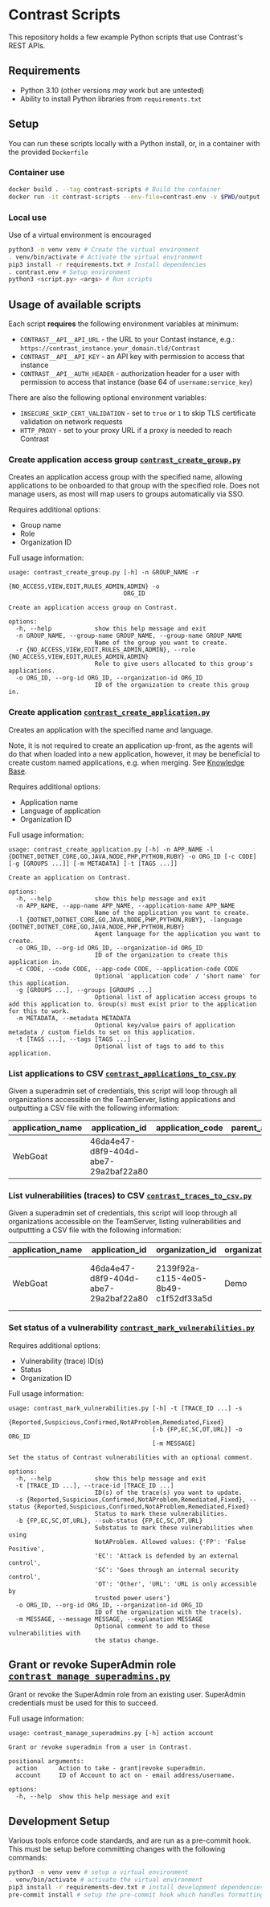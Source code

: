 # Contrast Scripts

This repository holds a few example Python scripts that use Contrast's REST APIs.

## Requirements
- Python 3.10 (other versions _may_ work but are untested)
- Ability to install Python libraries from `requirements.txt`

## Setup
You can run these scripts locally with a Python install, or, in a container with the provided `Dockerfile`

### Container use
```bash
docker build . --tag contrast-scripts # Build the container
docker run -it contrast-scripts --env-file=contrast.env -v $PWD/output:/usr/src/app/output python <script.py> <...args...> # Run the container
```

### Local use
Use of a virtual environment is encouraged
```bash
python3 -m venv venv # Create the virtual environment
. venv/bin/activate # Activate the virtual environment
pip3 install -r requirements.txt # Install dependencies
. contrast.env # Setup environment
python3 <script.py> <args> # Run scripts
```

## Usage of available scripts

Each script **requires** the following environment variables at minimum:
- `CONTRAST__API__API_URL` - the URL to your Contast instance, e.g.: `https://contrast_instance.your_domain.tld/Contrast`
- `CONTRAST__API__API_KEY` - an API key with permission to access that instance
- `CONTRAST__API__AUTH_HEADER` - authorization header for a user with permission to access that instance (base 64 of `username:service_key`)

There are also the following optional environment variables:
- `INSECURE_SKIP_CERT_VALIDATION` - set to `true` or `1` to skip TLS certificate validation on network requests
- `HTTP_PROXY` - set to your proxy URL if a proxy is needed to reach Contrast

### Create application access group [`contrast_create_group.py`](contrast_create_group.py)

Creates an application access group with the specified name, allowing applications to be onboarded to that group with the specified role. Does not manage users, as most will map users to groups automatically via SSO.

Requires additional options:
- Group name
- Role
- Organization ID

Full usage information:

```
usage: contrast_create_group.py [-h] -n GROUP_NAME -r
                                {NO_ACCESS,VIEW,EDIT,RULES_ADMIN,ADMIN} -o
                                ORG_ID

Create an application access group on Contrast.

options:
  -h, --help            show this help message and exit
  -n GROUP_NAME, --group-name GROUP_NAME, --group-name GROUP_NAME
                        Name of the group you want to create.
  -r {NO_ACCESS,VIEW,EDIT,RULES_ADMIN,ADMIN}, --role {NO_ACCESS,VIEW,EDIT,RULES_ADMIN,ADMIN}
                        Role to give users allocated to this group's applications.
  -o ORG_ID, --org-id ORG_ID, --organization-id ORG_ID
                        ID of the organization to create this group in.
```

### Create application [`contrast_create_application.py`](contrast_create_application.py)

Creates an application with the specified name and language.

Note, it is not required to create an application up-front, as the agents will do that when loaded into a new application, however, it may be beneficial to create custom named applications, e.g. when merging. See [Knowledge Base](https://support.contrastsecurity.com/hc/en-us/articles/360060719052-How-to-create-a-custom-name-for-a-merged-group-of-Applications).

Requires additional options:
- Application name
- Language of application
- Organization ID

Full usage information:

```
usage: contrast_create_application.py [-h] -n APP_NAME -l {DOTNET,DOTNET_CORE,GO,JAVA,NODE,PHP,PYTHON,RUBY} -o ORG_ID [-c CODE] [-g [GROUPS ...]] [-m METADATA] [-t [TAGS ...]]

Create an application on Contrast.

options:
  -h, --help            show this help message and exit
  -n APP_NAME, --app-name APP_NAME, --application-name APP_NAME
                        Name of the application you want to create.
  -l {DOTNET,DOTNET_CORE,GO,JAVA,NODE,PHP,PYTHON,RUBY}, -language {DOTNET,DOTNET_CORE,GO,JAVA,NODE,PHP,PYTHON,RUBY}
                        Agent language for the application you want to create.
  -o ORG_ID, --org-id ORG_ID, --organization-id ORG_ID
                        ID of the organization to create this application in.
  -c CODE, --code CODE, --app-code CODE, --application-code CODE
                        Optional 'application code' / 'short name' for this application.
  -g [GROUPS ...], --groups [GROUPS ...]
                        Optional list of application access groups to add this application to. Group(s) must exist prior to the application for this to work.
  -m METADATA, --metadata METADATA
                        Optional key/value pairs of application metadata / custom fields to set on this application.
  -t [TAGS ...], --tags [TAGS ...]
                        Optional list of tags to add to this application.
```

### List applications to CSV [`contrast_applications_to_csv.py`](contrast_applications_to_csv.py)

Given a superadmin set of credentials, this script will loop through all organizations accessible on the TeamServer, listing applications and outputting a CSV file with the following information:

|application\_name   |application\_id     |application\_code   |parent\_application\_id|archived            |metadata\_appname   |metadata\_parentictoid|metadata\_appictoid |license             |score               |organization\_id    |organization\_name  |language            |created             |last\_seen          |tags                |total\_modules      |routes\_discovered  |routes\_exercised   |
|--------------------|--------------------|--------------------|--------------------|--------------------|--------------------|--------------------|--------------------|--------------------|--------------------|--------------------|--------------------|--------------------|--------------------|--------------------|--------------------|--------------------|--------------------|--------------------|
|WebGoat             |46da4e47\-d8f9\-404d\-abe7\-29a2baf22a80|                    |                    |False               |webgoat             |12345               |54321               |Licensed            |F                   |2139f92a\-c115\-4e05\-8b49\-c1f52df33a5d|Demo                |Java                |2022\-03\-02T16:08:00|2022\-03\-02T16:08:00|webgoat,demo,lab,intentionally-vulnerable|1                   |79                  |46                  |



### List vulnerabilities (traces) to CSV [`contrast_traces_to_csv.py`](contrast_traces_to_csv.py)

Given a superadmin set of credentials, this script will loop through all organizations accessible on the TeamServer, listing vulnerabilities and outputtting a CSV file with the following information:

|application\_name   |application\_id     |organization\_id    |organization\_name  |vuln\_uuid          |title               |type                |severity            |confidence          |impact              |status              |first\_time\_seen   |last\_time\_seen    |closed\_time        |
|--------------------|--------------------|--------------------|--------------------|--------------------|--------------------|--------------------|--------------------|--------------------|--------------------|--------------------|--------------------|--------------------|--------------------|
|WebGoat      |46da4e47\-d8f9\-404d\-abe7\-29a2baf22a80|2139f92a\-c115\-4e05\-8b49\-c1f52df33a5d|Demo                |K3PU\-B3SN\-RY4O\-OOK0|SQL Injection from "account\_name" Parameter on "/WebGoat/attack" page|SQL Injection       |Critical            |High                |High                |Reported            |2022\-02\-18T11:21:00|2022\-03\-02T10:58:00|                    |


### Set status of a vulnerability [`contrast_mark_vulnerabilities.py`](contrast_mark_vulnerabilities.py)

Requires additional options:
- Vulnerability (trace) ID(s)
- Status
- Organization ID

Full usage information:

```
usage: contrast_mark_vulnerabilities.py [-h] -t [TRACE_ID ...] -s
                                        {Reported,Suspicious,Confirmed,NotAProblem,Remediated,Fixed}
                                        [-b {FP,EC,SC,OT,URL}] -o ORG_ID
                                        [-m MESSAGE]

Set the status of Contrast vulnerabilities with an optional comment.

options:
  -h, --help            show this help message and exit
  -t [TRACE_ID ...], --trace-id [TRACE_ID ...]
                        ID(s) of the trace(s) you want to update.
  -s {Reported,Suspicious,Confirmed,NotAProblem,Remediated,Fixed}, --status {Reported,Suspicious,Confirmed,NotAProblem,Remediated,Fixed}
                        Status to mark these vulnerabilities.
  -b {FP,EC,SC,OT,URL}, --sub-status {FP,EC,SC,OT,URL}
                        Substatus to mark these vulnerabilities when using
                        NotAProblem. Allowed values: {'FP': 'False Positive',
                        'EC': 'Attack is defended by an external control',
                        'SC': 'Goes through an internal security control',
                        'OT': 'Other', 'URL': 'URL is only accessible by
                        trusted power users'}
  -o ORG_ID, --org-id ORG_ID, --organization-id ORG_ID
                        ID of the organization with the trace(s).
  -m MESSAGE, --message MESSAGE, --explanation MESSAGE
                        Optional comment to add to these vulnerabilities with
                        the status change.
```

## Grant or revoke SuperAdmin role [`contrast_manage_superadmins.py`](contrast_manage_superadmins.py)

Grant or revoke the SuperAdmin role from an existing user. SuperAdmin credentials must be used for this to succeed.

Full usage information:

```
usage: contrast_manage_superadmins.py [-h] action account

Grant or revoke superadmin from a user in Contrast.

positional arguments:
  action      Action to take - grant|revoke superadmin.
  account     ID of Account to act on - email address/username.

options:
  -h, --help  show this help message and exit
```

## Development Setup
Various tools enforce code standards, and are run as a pre-commit hook. This must be setup before committing changes with the following commands:
```bash
python3 -m venv venv # setup a virtual environment
. venv/bin/activate # activate the virtual environment
pip3 install -r requirements-dev.txt # install development dependencies (will also include app dependencies)
pre-commit install # setup the pre-commit hook which handles formatting
```
